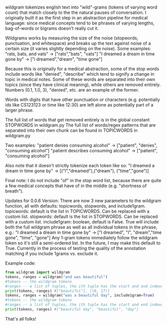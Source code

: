 wildgram tokenizes english text into "wild"-grams (tokens of varying word count)
that match closely to the the natural pauses of conversation. I originally built
it as the first step in an abstraction pipeline for medical language: since
medical concepts tend to be phrases of varying lengths, bag-of-words or bigrams
doesn't really cut it.

Wildgrams works by measuring the size of the noise (stopwords, punctuation, and
whitespace) and breaks up the text against noise of a certain size
(it varies slightly depending on the noise).
Some examples:
"rats, bats, and vats" -> ["rats","bats", "vats"]
"I dreamed a dream in time gone by" -> ["i dreamed","dream", "time gone"]

Because this is originally for a medical abstraction, some of the stop words include
words like "denied", "describe" which tend to signify a change
in topic in medical notes. Some of these words are separated into their own topics
(since they have clinical meaning), while others are removed entirely.
Numbers (0.1, 1.0, 3), "denied", etc. are an example of the former.

Words with digits that have other punctuation or characters
(e.g. potentially ids like CS123123 or time like 12:30)
are left alone as potentially part of a larger phrase.

The full list of words that get removed entirely is in the global constant STOPWORDS in wildgram.py
The full list of words/regex patterns that are separated into their own chunk can be found in TOPICWORDS in wildgram.py

Two examples:
"patient denies consuming alcohol" -> ["patient", "denies", "consuming alcohol"]
"patient describes consuming alcohol" -> ["patient", "consuming alcohol"]

Also note that it doesn't strictly tokenize each token like so:
"I dreamed a dream in time gone by" -> [("I","dreamed"),("dream"), ("time","gone")]

Final note: I do not include "of" in the stop word list, because there are quite a few
medical concepts that have of in the middle (e.g. "shortness of breath").

Updates for 0.0.6 Version:
There are now 3 new parameters to the wildgram function, all with defaults:
topicwords, stopwords, and include1gram.
topicwords: default is the list in TOPICWORDS. Can be replaced with a custom list.
stopwords: default is the list in STOPWORDS. Can be replaced with a custom list.
include1gram: boolean, default is False. True will include both the full
wildgram phrase as well as all individual tokens in the phrase, e.g.:
"I dreamed a dream in time gone by" -> ["I dreamed", "I", "dream","time gone", "time", "gone"]
Any 1-gram tokens immediately follow the wildgram token so it's still a semi-ordered list.
In the future, I may make this default to True. Currently in the process of testing
the quality of the annotation matching if you include 1grams vs. exclude it. 

Example code:

```python
from wildgram import wildgram
tokens, ranges = wildgram("and was beautiful")
#tokens -- the wildgram tokens
#ranges -- a list of tuples, the ith tuple has the start and end indexes for the ith wildgram
print(tokens, ranges) #["beautiful"], [(8, 17)]
tokens, ranges = wildgram("was a beautiful day", include1gram=True)
#tokens -- the wildgram tokens
#ranges -- a list of tuples, the ith tuple has the start and end indexes for the ith wildgram
print(tokens, ranges) #["beautiful day", "beautiful", "day"]
```
That's all folks!
